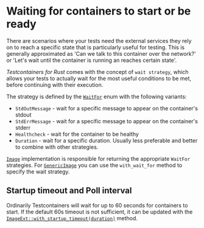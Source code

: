 # Waiting for containers to start or be ready

There are scenarios where your tests need the external services they rely on to reach a specific state that is particularly useful for testing. This is generally approximated as 'Can we talk to this container over the network?' or 'Let's wait until the container is running an reaches certain state'.

_Testcontainers for
Rust_ comes with the concept of `wait strategy`, which allows your tests to actually wait for
the most useful conditions to be met, before continuing with their execution.

The strategy is defined by the [`WaitFor`](https://docs.rs/testcontainers/latest/testcontainers/core/enum.WaitFor.html)
enum with the following variants:

* `StdOutMessage` - wait for a specific message to appear on the container's stdout
* `StdErrMessage` - wait for a specific message to appear on the container's stderr
* `Healthcheck` - wait for the container to be healthy
* `Duration` - wait for a specific duration. Usually less preferable and better to combine with other strategies.

[`Image`](https://docs.rs/testcontainers/latest/testcontainers/core/trait.Image.html) implementation
is responsible for returning the appropriate `WaitFor` strategies.
For [`GenericImage`](https://docs.rs/testcontainers/latest/testcontainers/struct.GenericImage.html)
you can use the `with_wait_for` method to specify the wait strategy.

## Startup timeout and Poll interval

Ordinarily Testcontainers will wait for up to 60 seconds for containers to start.
If the default 60s timeout is not sufficient, it can be updated with the
[`ImageExt::with_startup_timeout(duration)`](https://docs.rs/testcontainers/latest/testcontainers/core/trait.ImageExt.html#method.with_startup_timeout) method.
